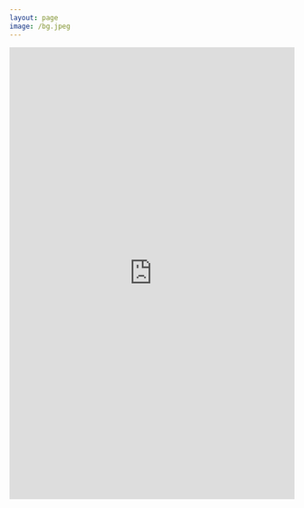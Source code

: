 ```yaml
---
layout: page
image: /bg.jpeg
---
```



<div style="display:flex;">
<iframe src="https://docs.google.com/forms/d/e/1FAIpQLSfjnNTYGfbK5pAb0J5_-eTO5Nj_yqvP-jaCzsY_WEvDDpdrYA/viewform?embedded=true" width="940" height="800" frameborder="0" marginheight="0" marginwidth="0">Loading…</iframe>
</div>